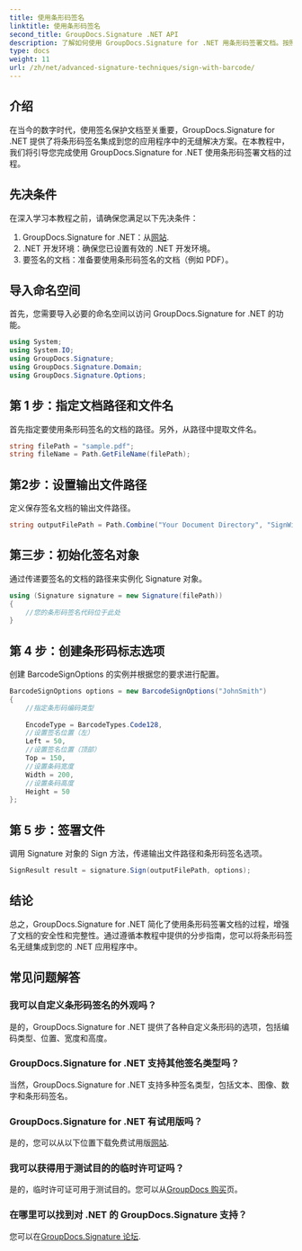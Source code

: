 ```yaml
---
title: 使用条形码签名
linktitle: 使用条形码签名
second_title: GroupDocs.Signature .NET API
description: 了解如何使用 GroupDocs.Signature for .NET 用条形码签署文档。按照我们的分步指南进行无缝集成。
type: docs
weight: 11
url: /zh/net/advanced-signature-techniques/sign-with-barcode/
---
```

## 介绍
在当今的数字时代，使用签名保护文档至关重要，GroupDocs.Signature for .NET 提供了将条形码签名集成到您的应用程序中的无缝解决方案。在本教程中，我们将引导您完成使用 GroupDocs.Signature for .NET 使用条形码签署文档的过程。
## 先决条件
在深入学习本教程之前，请确保您满足以下先决条件：
1.  GroupDocs.Signature for .NET：从[网站](https://releases.groupdocs.com/signature/net/).
2. .NET 开发环境：确保您已设置有效的 .NET 开发环境。
3. 要签名的文档：准备要使用条形码签名的文档（例如 PDF）。

## 导入命名空间
首先，您需要导入必要的命名空间以访问 GroupDocs.Signature for .NET 的功能。
```csharp
using System;
using System.IO;
using GroupDocs.Signature;
using GroupDocs.Signature.Domain;
using GroupDocs.Signature.Options;
```
## 第 1 步：指定文档路径和文件名
首先指定要使用条形码签名的文档的路径。另外，从路径中提取文件名。
```csharp
string filePath = "sample.pdf";
string fileName = Path.GetFileName(filePath);
```
## 第2步：设置输出文件路径
定义保存签名文档的输出文件路径。
```csharp
string outputFilePath = Path.Combine("Your Document Directory", "SignWithBarcode", fileName);
```
## 第三步：初始化签名对象
通过传递要签名的文档的路径来实例化 Signature 对象。
```csharp
using (Signature signature = new Signature(filePath))
{
    //您的条形码签名代码位于此处
}
```
## 第 4 步：创建条形码标志选项
创建 BarcodeSignOptions 的实例并根据您的要求进行配置。
```csharp
BarcodeSignOptions options = new BarcodeSignOptions("JohnSmith")
{
	//指定条形码编码类型
	
    EncodeType = BarcodeTypes.Code128,
    //设置签名位置（左）
	Left = 50,
	//设置签名位置（顶部）
    Top = 150,
	//设置条码宽度
    Width = 200,
	//设置条码高度
    Height = 50
};
```
## 第 5 步：签署文件
调用 Signature 对象的 Sign 方法，传递输出文件路径和条形码签名选项。
```csharp
SignResult result = signature.Sign(outputFilePath, options);
```

## 结论
总之，GroupDocs.Signature for .NET 简化了使用条形码签署文档的过程，增强了文档的安全性和完整性。通过遵循本教程中提供的分步指南，您可以将条形码签名无缝集成到您的 .NET 应用程序中。
## 常见问题解答
### 我可以自定义条形码签名的外观吗？
是的，GroupDocs.Signature for .NET 提供了各种自定义条形码的选项，包括编码类型、位置、宽度和高度。
### GroupDocs.Signature for .NET 支持其他签名类型吗？
当然，GroupDocs.Signature for .NET 支持多种签名类型，包括文本、图像、数字和条形码签名。
### GroupDocs.Signature for .NET 有试用版吗？
是的，您可以从以下位置下载免费试用版[网站](https://releases.groupdocs.com/).
### 我可以获得用于测试目的的临时许可证吗？
是的，临时许可证可用于测试目的。您可以从[GroupDocs 购买](https://purchase.groupdocs.com/temporary-license/)页。
### 在哪里可以找到对 .NET 的 GroupDocs.Signature 支持？
您可以在[GroupDocs.Signature 论坛](https://forum.groupdocs.com/c/signature/13).